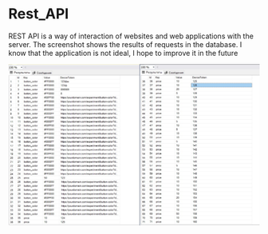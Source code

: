 # Rest_API
REST API is a way of interaction of websites and web applications with the server.
The screenshot shows the results of requests in the database. I know that the application is not ideal, I hope to improve it in the future

![Img1](https://github.com/Vladsliu/Rest_API/blob/main/inner.jpg)

